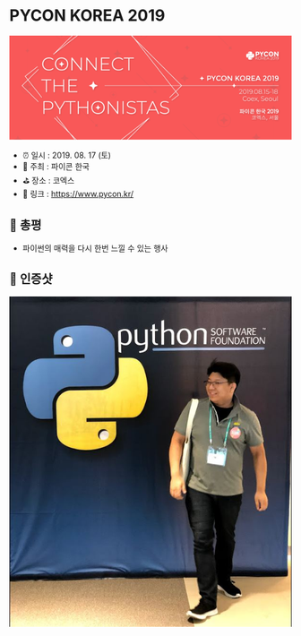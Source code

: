 # PYCON KOREA 2019

![PYCON KOREA 2019](image.png)

- ⏰ 일시 : 2019. 08. 17 (토)
- 💁 주최 : 파이콘 한국
- ⛳ 장소 : 코엑스
- 🔗 링크 : https://www.pycon.kr/

## 👏 총평 

- 파이썬의 매력을 다시 한번 느낄 수 있는 행사

## 📸 인증샷

![인증샷](self.jpg)

